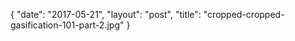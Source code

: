 {
   "date": "2017-05-21",
   "layout": "post",
   "title": "cropped-cropped-gasification-101-part-2.jpg"
}

